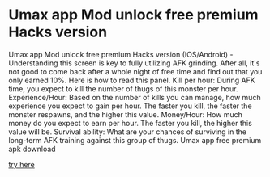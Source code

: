 # Umax app Mod unlock free premium Hacks version

Umax app Mod unlock free premium Hacks version (IOS/Android) - Understanding this screen is key to fully utilizing AFK grinding. After all, it's not good to come back after a whole night of free time and find out that you only earned 10%. Here is how to read this panel. Kill per hour: During AFK time, you expect to kill the number of thugs of this monster per hour. Experience/Hour: Based on the number of kills you can manage, how much experience you expect to gain per hour. The faster you kill, the faster the monster respawns, and the higher this value.  Money/Hour: How much money do you expect to earn per hour. The faster you kill, the higher this value will be. Survival ability: What are your chances of surviving in the long-term AFK training against this group of thugs. Umax app free premium apk download

[try here](https://open.firstory.me/story/cm3mqmir500go010uds49doeo)

